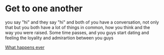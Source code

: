 # Get to one another
 you say "hi" and they say "hi" and both of you have a conversation, not only that but you both have a lot of  things in common, how you think and the way you were raised. Some time passes, and you guys start dating and feeling the loyality and admirartion between you guys

 [What happens ever](Aftermath.md)



